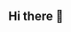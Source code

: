 ## Hi there 👋

<!--
**KANGISECHA/kangisecha** is a ✨ _special_ ✨ repository because its `README.md` (this file) appears on your GitHub profile.

Here are some ideas to get you started:

- 🔭 I’m currently working on ...
- 🌱 I’m currently learning ...software engineering
- 👯 I’m looking to collaborate on ...
- 🤔 I’m looking for help with ...
- 💬 Ask me about ...web development
- 📫 How to reach me: ...
- 😄 Pronouns: ...
- ⚡ Fun fact: ...
-->
